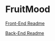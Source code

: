 # FruitMood

[Front-End Readme](https://github.com/Tony-S201/FruitMood/blob/main/frontend/README.md)

[Back-End Readme](https://github.com/Tony-S201/FruitMood/blob/main/back-end/README.md)
